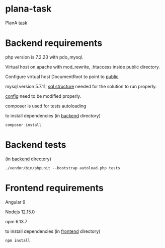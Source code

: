 # plana-task
PlanA [task](https://github.com/waga/plana-task/blob/master/task.txt)

# Backend requirements

php version is 7.2.23 with pdo_mysql.

Virtual host on apache with mod_rewrite, .htaccess inside public directory.

Configure virtual host DocumentRoot to point to [public](https://github.com/waga/plana-task/tree/master/backend/public)

mysql version 5.7.11, [sql structure](https://github.com/waga/plana-task/blob/master/backend/database.sql) needed for the solution to run properly.

[config](https://github.com/waga/plana-task/blob/master/backend/config/config.php) need to be modified properly.

composer is used for tests autoloading

to install dependencies (in [backend](https://github.com/waga/plana-task/tree/master/backend) directory)

```
composer install
```

# Backend tests

(in [backend](https://github.com/waga/plana-task/tree/master/backend) directory)

```
./vendor/bin/phpunit --bootstrap autoload.php tests
```

# Frontend requirements

Angular 9

Nodejs 12.15.0

npm 6.13.7

to install dependencies (in [frontend](https://github.com/waga/plana-task/tree/master/frontend) directory)

```
npm install
```
